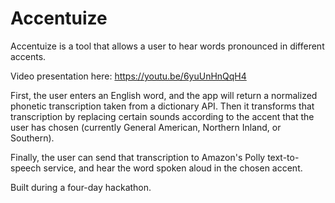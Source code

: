 # Accentuize

Accentuize is a tool that allows a user to hear words pronounced in different accents.

Video presentation here: https://youtu.be/6yuUnHnQqH4

First, the user enters an English word, and the app will return a normalized phonetic transcription
taken from a dictionary API. Then it transforms that transcription by replacing certain sounds
according to the accent that the user has chosen (currently General American, Northern Inland, or Southern).

Finally, the user can send that transcription to Amazon's Polly text-to-speech service, and hear the word
spoken aloud in the chosen accent.

Built during a four-day hackathon.

